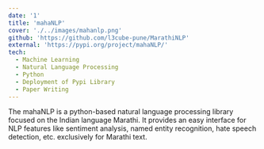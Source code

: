 ```yaml
---
date: '1'
title: 'mahaNLP'
cover: './../images/mahanlp.png'
github: 'https://github.com/l3cube-pune/MarathiNLP'
external: 'https://pypi.org/project/mahaNLP/'
tech:
  - Machine Learning
  - Natural Language Processing
  - Python
  - Deployment of Pypi Library
  - Paper Writing
---
```


The mahaNLP is a python-based natural language processing library focused on the Indian language Marathi. It provides an easy interface for NLP features like sentiment analysis, named entity recognition, hate speech detection, etc. exclusively for Marathi text.
